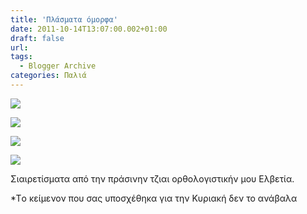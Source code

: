 ```yaml
---
title: 'Πλάσματα όμορφα'
date: 2011-10-14T13:07:00.002+01:00
draft: false
url: 
tags:
  - Blogger Archive
categories: Παλιά
---
```


[![](https://blogger.googleusercontent.com/img/b/R29vZ2xl/AVvXsEgrJUOUoLcUw-yimFttRSDahDc9ztrBK74pcCi9GTbcoYxR3IWOFo87n_AE1aEL4NKFHnYqNFLp-CFTHYLVUaJhHP6uG4vU_p0ZWvQh-tZNEB9vJ_UpA5seAQ7Q5Z5CIvEBFGXJonAKARE/s320/Capture+d%25E2%2580%2599e%25CC%2581cran+2011-09-06+a%25CC%2580+21.48.58.png)](https://blogger.googleusercontent.com/img/b/R29vZ2xl/AVvXsEgrJUOUoLcUw-yimFttRSDahDc9ztrBK74pcCi9GTbcoYxR3IWOFo87n_AE1aEL4NKFHnYqNFLp-CFTHYLVUaJhHP6uG4vU_p0ZWvQh-tZNEB9vJ_UpA5seAQ7Q5Z5CIvEBFGXJonAKARE/s1600/Capture+d%25E2%2580%2599e%25CC%2581cran+2011-09-06+a%25CC%2580+21.48.58.png)

  

[![](https://blogger.googleusercontent.com/img/b/R29vZ2xl/AVvXsEjnMLiVH7-3DEooMyAa41oOzy2Ndpz6nZl0RPJ0RTQYxzqzKFtH0r2Xhim8_J0xuhoquBahpPZMxSbBeC0MONKAFxvFyi2l6JEk6sDVaGKr8z7x97X0VBybUfemtI_YDAxFEq7zODxF9Co/s320/Capture+d%25E2%2580%2599e%25CC%2581cran+2011-09-06+a%25CC%2580+21.49.23.png)](https://blogger.googleusercontent.com/img/b/R29vZ2xl/AVvXsEjnMLiVH7-3DEooMyAa41oOzy2Ndpz6nZl0RPJ0RTQYxzqzKFtH0r2Xhim8_J0xuhoquBahpPZMxSbBeC0MONKAFxvFyi2l6JEk6sDVaGKr8z7x97X0VBybUfemtI_YDAxFEq7zODxF9Co/s1600/Capture+d%25E2%2580%2599e%25CC%2581cran+2011-09-06+a%25CC%2580+21.49.23.png)

  

[![](https://blogger.googleusercontent.com/img/b/R29vZ2xl/AVvXsEjcPiyR2T3iYAw0roFXGByz2GS89L_WdiPhT6QzoWvUwGQxLTvQpsmC0MTfEPR1FnKgLX1jvHc8d7OYjU6n33D3QJOdsGxmAWBSPl5EC8tPTnZjJHx8Cu8D4x9EFc4ZartrVihP9Bp669w/s320/Capture+d%25E2%2580%2599e%25CC%2581cran+2011-09-06+a%25CC%2580+21.49.43.png)](https://blogger.googleusercontent.com/img/b/R29vZ2xl/AVvXsEjcPiyR2T3iYAw0roFXGByz2GS89L_WdiPhT6QzoWvUwGQxLTvQpsmC0MTfEPR1FnKgLX1jvHc8d7OYjU6n33D3QJOdsGxmAWBSPl5EC8tPTnZjJHx8Cu8D4x9EFc4ZartrVihP9Bp669w/s1600/Capture+d%25E2%2580%2599e%25CC%2581cran+2011-09-06+a%25CC%2580+21.49.43.png)

  

[![](https://blogger.googleusercontent.com/img/b/R29vZ2xl/AVvXsEiN-IFlbE_AgWuRik1KtEQCHB0yxJ3g12VHkZ6lMPf5agHv5t2hcyJWMxW-wzD37j9xbCy5H0Pcq7xiCfnlz9rddLCAspmPpoSFCbogfKOHOAsj1xZrGPNYnRUiRHPgmBo_M7PvUR8jed8/s320/Capture+d%25E2%2580%2599e%25CC%2581cran+2011-09-06+a%25CC%2580+21.50.16.png)](https://blogger.googleusercontent.com/img/b/R29vZ2xl/AVvXsEiN-IFlbE_AgWuRik1KtEQCHB0yxJ3g12VHkZ6lMPf5agHv5t2hcyJWMxW-wzD37j9xbCy5H0Pcq7xiCfnlz9rddLCAspmPpoSFCbogfKOHOAsj1xZrGPNYnRUiRHPgmBo_M7PvUR8jed8/s1600/Capture+d%25E2%2580%2599e%25CC%2581cran+2011-09-06+a%25CC%2580+21.50.16.png)

  

Σιαιρετίσματα από την πράσινην τζιαι ορθολογιστικήν μου Ελβετία.

  

  

  

  

\*Tο κείμενον που σας υποσχέθηκα για την Κυριακή δεν το ανάβαλα
